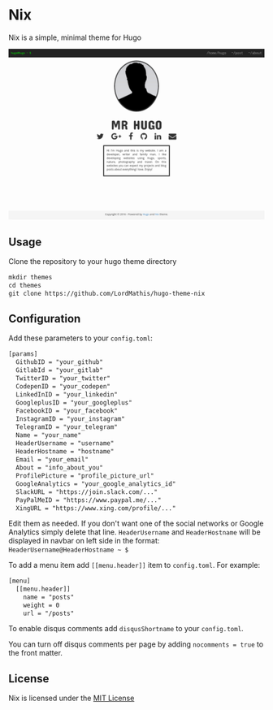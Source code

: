 # Nix

Nix is a simple, minimal theme for Hugo

![Hugo Theme Nix](https://raw.githubusercontent.com/LordMathis/hugo-theme-nix/master/images/screenshot.png)

## Usage

Clone the repository to your hugo theme directory

```
mkdir themes
cd themes
git clone https://github.com/LordMathis/hugo-theme-nix
```

## Configuration

Add these parameters to your `config.toml`:

```
[params]
  GithubID = "your_github"
  GitlabId = "your_gitlab"
  TwitterID = "your_twitter"
  CodepenID = "your_codepen"
  LinkedInID = "your_linkedin"
  GoogleplusID = "your_googleplus"
  FacebookID = "your_facebook"
  InstagramID = "your_instagram"
  TelegramID = "your_telegram"
  Name = "your_name"
  HeaderUsername = "username"
  HeaderHostname = "hostname"
  Email = "your_email"
  About = "info_about_you"
  ProfilePicture = "profile_picture_url"
  GoogleAnalytics = "your_google_analytics_id"
  SlackURL = "https://join.slack.com/..."
  PayPalMeID = "https://www.paypal.me/..."
  XingURL = "https://www.xing.com/profile/..."
```

Edit them as needed. If you don't want one of the social networks or Google Analytics simply delete that line. `HeaderUsername` and `HeaderHostname` will be displayed in navbar on left side in the format: `HeaderUsername@HeaderHostname ~ $`

To add a menu item add `[[menu.header]]` item to `config.toml`. For example:

```
[menu]
  [[menu.header]]
    name = "posts"
    weight = 0
    url = "/posts"
```

To enable disqus comments add `disqusShortname` to your `config.toml`.

You can turn off disqus comments per page by adding `nocomments = true` to the front matter.

## License

Nix is licensed under the [MIT License](LICENSE.md)
